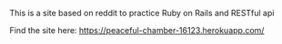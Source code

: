 This is a site based on reddit to practice Ruby on Rails and RESTful api

Find the site here: https://peaceful-chamber-16123.herokuapp.com/
